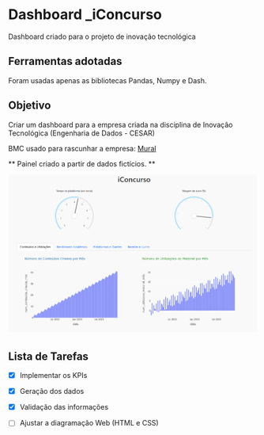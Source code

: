 # Dashboard _iConcurso
Dashboard criado para o projeto de inovação tecnológica

## Ferramentas adotadas
Foram usadas apenas as bibliotecas Pandas, Numpy e Dash.

## Objetivo
Criar um dashboard para a empresa criada na disciplina de Inovação Tecnológica (Engenharia de Dados - CESAR)

BMC usado para rascunhar a empresa: [Mural](https://app.mural.co/t/m2iacademy4319/m/m2iacademy4319/1716859649701/721c6a4d0510126fd7c2f59f2af4414df63b62ff?sender=4e58ff0e-5bf9-4aa1-b424-4c987a2b13a4)

** Painel criado a partir de dados fictícios. **

<img src="print_dashboard_projeto.png">

## Lista de Tarefas
- [x] Implementar os KPIs
- [x] Geração dos dados
- [x] Validação das informações
- [ ] Ajustar a diagramação Web (HTML e CSS)


